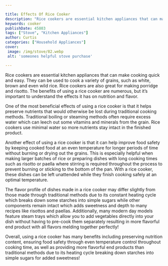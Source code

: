 ```yaml
---

title: Effects Of Rice Cooker
description: "Rice cookers are essential kitchen appliances that can make cooking quick and easy. They can be used to cook a variety of grains, ...get more info"
keywords: cooker
publishDate: 45803
tags: ["Stove", "Kitchen Appliances"]
author: Curtis
categories: ["Household Appliances"]
cover: 
 image: /img/stove/82.webp
 alt: 'someones helpful stove purchase'

---
```


Rice cookers are essential kitchen appliances that can make cooking quick and easy. They can be used to cook a variety of grains, such as white, brown and even wild rice. Rice cookers are also great for making porridge and risotto. The benefits of using a rice cooker are numerous, but it’s important to understand the effects it has on nutrition and flavor. 

One of the most beneficial effects of using a rice cooker is that it helps preserve nutrients that would otherwise be lost during traditional cooking methods. Traditional boiling or steaming methods often require excess water which can leech out some vitamins and minerals from the grain. Rice cookers use minimal water so more nutrients stay intact in the finished product. 

Another effect of using a rice cooker is that it can help improve food safety by keeping cooked food at an even temperature for longer periods of time without burning or drying out the grains. This is especially helpful when making larger batches of rice or preparing dishes with long cooking times such as risotto or paella where stirring is required throughout the process to prevent burning or sticking to the bottom of the pan. With a rice cooker, these dishes can be left unattended while they finish cooking safely at an optimal temperature. 

The flavor profile of dishes made in a rice cooker may differ slightly from those made through traditional methods due to its constant heating cycle which breaks down some starches into simple sugars while other components remain intact which adds sweetness and depth to many recipes like risottos and paellas. Additionally, many modern day models feature steam trays which allow you to add vegetables directly into your dish without having to pre-cook them separately resulting in more flavorful end product with all flavors melding together perfectly! 

Overall, using a rice cooker has many benefits including preserving nutrition content, ensuring food safety through even temperature control throughout cooking time, as well as providing more flavorful end products than traditional methods due to its heating cycle breaking down starches into simple sugars for added sweetness!
